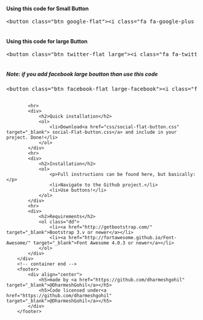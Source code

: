 <h4>Using this code for Small Button</h4>
<PRE class="prettyprint linenums lang-html" align="left">
&lt;button class=&quot;btn google-flat&quot;&gt;&lt;i class=&quot;fa fa-google-plus fa-2x&quot;&gt;&lt;/i&gt;&lt;/button&gt;
		</PRE>
		
<h4>Using this code for large Button</h4>
<PRE class="prettyprint linenums lang-html" align="left">
&lt;button class=&quot;btn twitter-flat large&quot;&gt;&lt;i class=&quot;fa fa-twitter fa-2x&quot;&gt;&lt;/i&gt;&lt;/button&gt;
		</PRE>
<h5>Note: if you add facebook large boutton than use this code</h5>
<PRE class="prettyprint linenums lang-html" align="left">
&lt;button class=&quot;btn facebook-flat large-facebook&quot;&gt;&lt;i class=&quot;fa fa-facebook fa-2x&quot;&gt;&lt;/i&gt;&lt;/button&gt;
		</PRE>
		
			<hr>
			<div>
				<h2>Quick installation</h2>
				<ol>
					<li>Download<a href="css/social-flat-button.css" target="_blank"> social-Flat-button.css</a> and include in your project. Done!</li>
				</ol>
			</div>
			<hr>
			<div>
				<h2>Installation</h2>
				<ol>
					<p>Full instructions can be found here, but basically:</p>
					<li>Navigate to the Github project.</li>
					<li>Use buttons!</li>
				</ol>
			</div>
			<hr>
			<div>
				<h2>Requirements</h2>
				<ol class="dd">
					<li><a href="http://getbootstrap.com/" target="_blank">Bootstrap 3.v or newer</a></li>
					<li><a href="http://fortawesome.github.io/Font-Awesome/" target="_blank">Font Awesome 4.0.3 or newer</a></li>
				</ol>
			</div>
		</div>
		<!-- container end -->
		<footer>
			<div align="center">
				<h5>made by <a href="https://github.com/dharmeshgohil" target="_blank">@DharmeshGohil</a></h5>
				<h5>Code licensed under<a href="https://github.com/dharmeshgohil" target="_blank">@DharmeshGohil</a></h5>
			</div>
		</footer>
		
